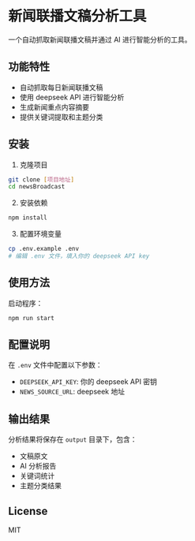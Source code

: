 # 新闻联播文稿分析工具

一个自动抓取新闻联播文稿并通过 AI 进行智能分析的工具。

## 功能特性

- 自动抓取每日新闻联播文稿
- 使用 deepseek API 进行智能分析
- 生成新闻重点内容摘要
- 提供关键词提取和主题分类

## 安装

1. 克隆项目
```bash
git clone [项目地址]
cd newsBroadcast
```

2. 安装依赖
```bash
npm install
```

3. 配置环境变量
```bash
cp .env.example .env
# 编辑 .env 文件，填入你的 deepseek API key
```

## 使用方法

启动程序：
```bash
npm run start
```

## 配置说明

在 `.env` 文件中配置以下参数：
- `DEEPSEEK_API_KEY`: 你的 deepseek API 密钥
- `NEWS_SOURCE_URL`: deepseek 地址

## 输出结果

分析结果将保存在 `output` 目录下，包含：
- 文稿原文
- AI 分析报告
- 关键词统计
- 主题分类结果

## License

MIT
